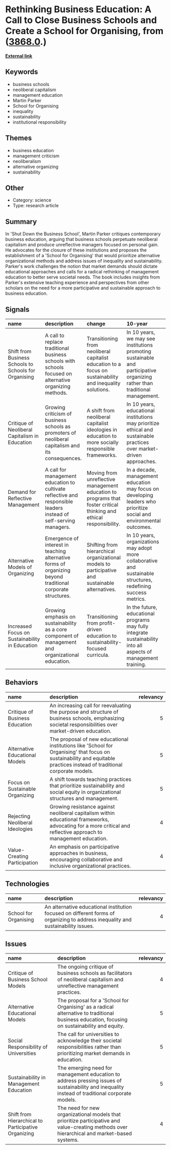 # __Rethinking Business Education: A Call to Close Business Schools and Create a School for Organising__, from ([3868.0](https://kghosh.substack.com/p/3868.0).)

__[External link](https://www.plutobooks.com/9781786802408/shut-down-the-business-school/)__



## Keywords

* business schools
* neoliberal capitalism
* management education
* Martin Parker
* School for Organising
* inequality
* sustainability
* institutional responsibility

## Themes

* business education
* management criticism
* neoliberalism
* alternative organizing
* sustainability

## Other

* Category: science
* Type: research article

## Summary

In 'Shut Down the Business School', Martin Parker critiques contemporary business education, arguing that business schools perpetuate neoliberal capitalism and produce unreflective managers focused on personal gain. He advocates for the closure of these institutions and proposes the establishment of a 'School for Organising' that would prioritize alternative organizational methods and address issues of inequality and sustainability. Parker's work challenges the notion that market demands should dictate educational approaches and calls for a radical rethinking of management education to better serve societal needs. The book includes insights from Parker's extensive teaching experience and perspectives from other scholars on the need for a more participative and sustainable approach to business education.

## Signals

| name                                                  | description                                                                                                       | change                                                                                                              | 10-year                                                                                                                     | driving-force                                                                                         |   relevancy |
|:------------------------------------------------------|:------------------------------------------------------------------------------------------------------------------|:--------------------------------------------------------------------------------------------------------------------|:----------------------------------------------------------------------------------------------------------------------------|:------------------------------------------------------------------------------------------------------|------------:|
| Shift from Business Schools to Schools for Organising | A call to replace traditional business schools with schools focused on alternative organizing methods.            | Transitioning from neoliberal capitalist education to a focus on sustainability and inequality solutions.           | In 10 years, we may see institutions promoting sustainable and participative organizing rather than traditional management. | The drive for social responsibility and the need to address inequality and sustainability challenges. |           4 |
| Critique of Neoliberal Capitalism in Education        | Growing criticism of business schools as promoters of neoliberal capitalism and its consequences.                 | A shift from neoliberal capitalist ideologies in education to more socially responsible frameworks.                 | In 10 years, educational institutions may prioritize ethical and sustainable practices over market-driven approaches.       | Increasing awareness of the injustices and planetary consequences of current capitalist models.       |           5 |
| Demand for Reflective Management                      | A call for management education to cultivate reflective and responsible leaders instead of self-serving managers. | Moving from unreflective management education to programs that foster critical thinking and ethical responsibility. | In a decade, management education may focus on developing leaders who prioritize social and environmental outcomes.         | The need for leaders who can navigate complex social and environmental challenges.                    |           4 |
| Alternative Models of Organizing                      | Emergence of interest in teaching alternative forms of organizing beyond traditional corporate structures.        | Shifting from hierarchical organizational models to participative and sustainable alternatives.                     | In 10 years, organizations may adopt more collaborative and sustainable structures, redefining success metrics.             | The increasing demand for sustainable practices and equitable organizational structures.              |           4 |
| Increased Focus on Sustainability in Education        | Growing emphasis on sustainability as a core component of management and organizational education.                | Transitioning from profit-driven education to sustainability-focused curricula.                                     | In the future, educational programs may fully integrate sustainability into all aspects of management training.             | The urgent need to address climate change and social inequalities through education.                  |           5 |

## Behaviors

| name                            | description                                                                                                                                                             |   relevancy |
|:--------------------------------|:------------------------------------------------------------------------------------------------------------------------------------------------------------------------|------------:|
| Critique of Business Education  | An increasing call for reevaluating the purpose and structure of business schools, emphasizing societal responsibilities over market-driven education.                  |           5 |
| Alternative Educational Models  | The proposal of new educational institutions like 'School for Organising' that focus on sustainability and equitable practices instead of traditional corporate models. |           5 |
| Focus on Sustainable Organizing | A shift towards teaching practices that prioritize sustainability and social equity in organizational structures and management.                                        |           5 |
| Rejecting Neoliberal Ideologies | Growing resistance against neoliberal capitalism within educational frameworks, advocating for a more critical and reflective approach to management education.         |           4 |
| Value-Creating Participation    | An emphasis on participative approaches in business, encouraging collaborative and inclusive organizational practices.                                                  |           4 |

## Technologies

| name                  | description                                                                                                                      |   relevancy |
|:----------------------|:---------------------------------------------------------------------------------------------------------------------------------|------------:|
| School for Organising | An alternative educational institution focused on different forms of organizing to address inequality and sustainability issues. |           4 |

## Issues

| name                                                | description                                                                                                                                     |   relevancy |
|:----------------------------------------------------|:------------------------------------------------------------------------------------------------------------------------------------------------|------------:|
| Critique of Business School Models                  | The ongoing critique of business schools as facilitators of neoliberal capitalism and unreflective management practices.                        |           4 |
| Alternative Educational Models                      | The proposal for a 'School for Organising' as a radical alternative to traditional business education, focusing on sustainability and equity.   |           5 |
| Social Responsibility of Universities               | The call for universities to acknowledge their societal responsibilities rather than prioritizing market demands in education.                  |           5 |
| Sustainability in Management Education              | The emerging need for management education to address pressing issues of sustainability and inequality instead of traditional corporate models. |           5 |
| Shift from Hierarchical to Participative Organizing | The need for new organizational models that prioritize participative and value-creating methods over hierarchical and market-based systems.     |           4 |